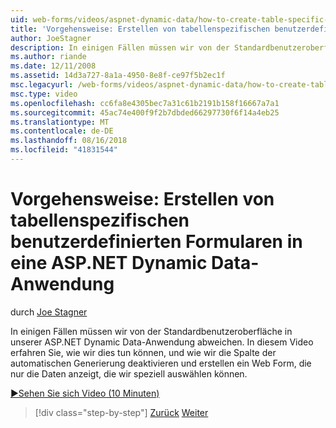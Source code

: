 ```yaml
---
uid: web-forms/videos/aspnet-dynamic-data/how-to-create-table-specific-custom-forms-in-an-aspnet-dynamic-data-application
title: 'Vorgehensweise: Erstellen von tabellenspezifischen benutzerdefinierten Formularen in eine ASP.NET Dynamic Data-Anwendung | Microsoft-Dokumentation'
author: JoeStagner
description: In einigen Fällen müssen wir von der Standardbenutzeroberfläche in unserer ASP.NET Dynamic Data-Anwendung abweichen. In diesem Video erfahren Sie, wie wir dies tun können, und wie wir deaktivieren können...
ms.author: riande
ms.date: 12/11/2008
ms.assetid: 14d3a727-8a1a-4950-8e8f-ce97f5b2ec1f
msc.legacyurl: /web-forms/videos/aspnet-dynamic-data/how-to-create-table-specific-custom-forms-in-an-aspnet-dynamic-data-application
msc.type: video
ms.openlocfilehash: cc6fa8e4305bec7a31c61b2191b158f16667a7a1
ms.sourcegitcommit: 45ac74e400f9f2b7dbded66297730f6f14a4eb25
ms.translationtype: MT
ms.contentlocale: de-DE
ms.lasthandoff: 08/16/2018
ms.locfileid: "41831544"
---
```

<a name="how-to-create-table-specific-custom-forms-in-an-aspnet-dynamic-data-application"></a>Vorgehensweise: Erstellen von tabellenspezifischen benutzerdefinierten Formularen in eine ASP.NET Dynamic Data-Anwendung
====================
durch [Joe Stagner](https://github.com/JoeStagner)

In einigen Fällen müssen wir von der Standardbenutzeroberfläche in unserer ASP.NET Dynamic Data-Anwendung abweichen. In diesem Video erfahren Sie, wie wir dies tun können, und wie wir die Spalte der automatischen Generierung deaktivieren und erstellen ein Web Form, die nur die Daten anzeigt, die wir speziell auswählen können.

[&#9654;Sehen Sie sich Video (10 Minuten)](https://channel9.msdn.com/Blogs/ASP-NET-Site-Videos/how-to-create-table-specific-custom-forms-in-an-aspnet-dynamic-data-application)

> [!div class="step-by-step"]
> [Zurück](how-to-remove-columns-from-your-dynamicdata-data-grids.md)
> [Weiter](aspnet-dynamic-data-custom-form-formatting.md)
